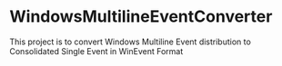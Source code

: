 # WindowsMultilineEventConverter
This project is to convert Windows Multiline Event distribution to Consolidated Single Event in WinEvent Format
